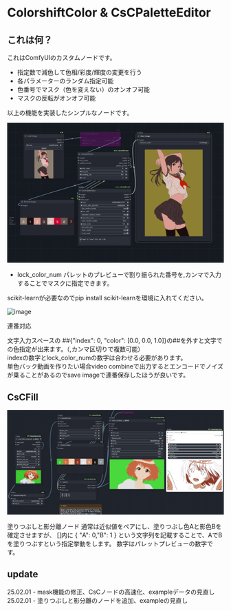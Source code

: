 #  ColorshiftColor & CsCPaletteEditor
## これは何？
これはComfyUIのカスタムノードです。
- 指定数で減色して色相/彩度/輝度の変更を行う
- 各パラメーターのランダム指定可能
- 色番号でマスク（色を変えない）のオンオフ可能
- マスクの反転がオンオフ可能

以上の機能を実装したシンプルなノードです。  

![image](https://github.com/852wa/ComfyUI-ColorshiftColor/blob/master/example/workflow%20(2).png)


- lock_color_num
  パレットのプレビューで割り振られた番号を,カンマで入力することでマスクに指定できます。
  
scikit-learnが必要なのでpip install scikit-learnを環境に入れてください。
  
![image](https://github.com/852wa/ComfyUI-ColorshiftColor/blob/master/example/samplecsc.gif)

連番対応

文字入力スペースの
##{"index": 0, "color": [0.0, 0.0, 1.0]}の##を外すと文字での色指定が出来ます。（,カンマ区切りで複数可能）  
indexの数字とlock_color_numの数字は合わせる必要があります。  
単色バック動画を作りたい場合video combineで出力するとエンコードでノイズが乗ることがあるのでsave imageで連番保存したほうが良いです。

## CsCFill
![image](https://github.com/852wa/ComfyUI-ColorshiftColor/blob/master/example/fillsample.png)

塗りつぶしと影分離ノード
通常は近似値をペアにし、塗りつぶし色Aと影色Bを確定させますが、
[]内に
{ "A": 0,"B": 1 }
という文字列を記載することで、AでBを塗りつぶすという指定挙動をします。
数字はパレットプレビューの数字です。

## update
25.02.01 - mask機能の修正、CsCノードの高速化、exampleデータの見直し  
25.02.01 - 塗りつぶしと影分離のノードを追加、exampleの見直し
